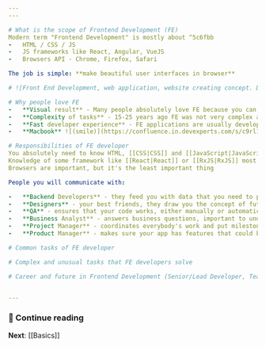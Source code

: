 ```yaml
---
---

# What is the scope of Frontend Development (FE)
Modern term "Frontend Development" is mostly about ^5c6fbb
-   HTML / CSS / JS
-   JS frameworks like React, Angular, VueJS
-   Browsers API - Chrome, Firefox, Safari

The job is simple: **make beautiful user interfaces in browser**

# ![Front End Development, web application, website creating concept. Developer working at a laptop. Flat style and doodle icons in background, top view.](https://t4.ftcdn.net/jpg/01/51/26/75/240_F_151267526_CCzkZ7cM0p2dTalSL6RQIoDxr2VUXEkZ.jpg)

# Why people love FE
-   **Visual result** - Many people absolutely love FE because you can visually observe the result of your job!
-   **Complexity of tasks** - 15-25 years ago FE was not very complex as it's counterpart Backend Development - but now, it's the same level and sometimes even more complex
-   **Fast developer experience** - FE applications are usually developed in a sandboxed environment without external dependencies, this means **it takes seconds to see the result of your code** change
-   **Macbook** ![(smile)](https://confluence.in.devexperts.com/s/c9rl1q/8703/51k4y0/_/images/icons/emoticons/smile.svg) - yes, many FE developers use Apple products, it's sort of subculture

# Responsibilities of FE developer
You absolutely need to know HTML, [[CSS|CSS]] and [[JavaScript|JavaScript]] to work as FE developer.
Knowledge of some framework like [[React|React]] or [[RxJS|RxJS]] most often is also a requirement
Browsers are important, but it's the least important thing

People you will communicate with:

-   **Backend Developers** - they feed you with data that you need to present on UI
-   **Designers** - your best friends, they draw you the concept of future application (sometimes even with animations)
-   **QA** - ensures that your code works, either manually or automatically (auto-tests, e2e)
-   **Business Analyst** - answers business questions, important to understand why we need this app at all?
-   **Project Manager** - coordinates everybody's work and put milestones
-   **Product Manager** - makes sure your app has features that could be solved to the clients

# Common tasks of FE developer

# Complex and unusual tasks that FE developers solve

# Career and future in Frontend Development (Senior/Lead Developer, Team Lead, Solution Architect, Product Manager, UX Designer)


---
```

### 📖 Continue reading

**Next**: [[Basics]]